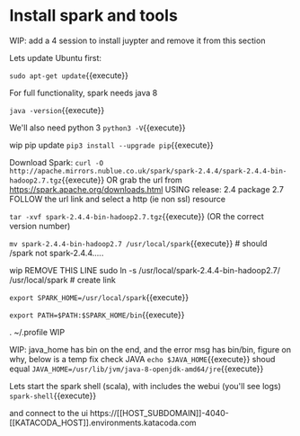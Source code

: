 # Install spark and tools
WIP: add a 4 session to install juypter and remove it from this section


Lets update Ubuntu first:

`sudo apt-get update`{{execute}}

For full functionality, spark needs java 8

`java -version`{{execute}}

We'll also need python 3
`python3 -V`{{execute}}

wip   pip update
`pip3 install --upgrade pip`{{execute}}


Download Spark:
`curl -O http://apache.mirrors.nublue.co.uk/spark/spark-2.4.4/spark-2.4.4-bin-hadoop2.7.tgz`{{execute}}
OR grab the url from https://spark.apache.org/downloads.html
USING  release: 2.4
      package 2.7
FOLLOW the url link and select a http (ie non ssl) resource


`tar -xvf spark-2.4.4-bin-hadoop2.7.tgz`{{execute}}
(OR the correct version number)



`mv spark-2.4.4-bin-hadoop2.7 /usr/local/spark`{{execute}} # should /spark  not spark-2.4.4.....

wip REMOVE THIS LINE sudo ln -s /usr/local/spark-2.4.4-bin-hadoop2.7/ /usr/local/spark   # create link

`export SPARK_HOME=/usr/local/spark`{{execute}}

`export PATH=$PATH:$SPARK_HOME/bin`{{execute}}

. ~/.profile  WIP

WIP: java_home has bin on the end, and the error msg has bin/bin, figure on why, below is  a temp fix
check JAVA
`echo $JAVA_HOME`{{execute}}
shoud equal
`JAVA_HOME=/usr/lib/jvm/java-8-openjdk-amd64/jre`{{execute}}

Lets start the spark shell (scala), with includes the webui (you'll see logs)
`spark-shell`{{execute}}



and connect to the ui
 https://[[HOST_SUBDOMAIN]]-4040-[[KATACODA_HOST]].environments.katacoda.com
